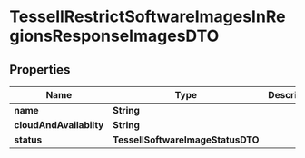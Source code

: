 

# TessellRestrictSoftwareImagesInRegionsResponseImagesDTO


## Properties

Name | Type | Description | Notes
------------ | ------------- | ------------- | -------------
**name** | **String** |  |  [optional]
**cloudAndAvailabilty** | **String** |  |  [optional]
**status** | **TessellSoftwareImageStatusDTO** |  |  [optional]



